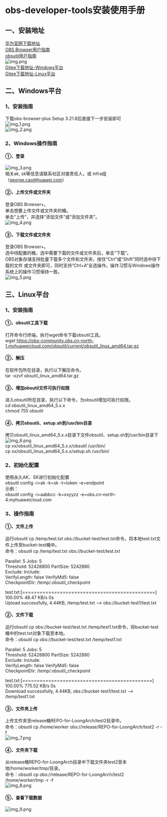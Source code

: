 # obs-developer-tools安装使用手册  <br/>
## 一、安装地址  <br/>
[华为官网下载地址](https://developer.huaweicloud.com/tools#section-1)  <br/>
[OBS Browser用户指南](https://support.huaweicloud.com/browsertg-obs/obs_03_1000.html)  <br/>
[obsutil用户指南](https://support.huaweicloud.com/utiltg-obs/obs_11_0001.html)  <br/>
![img.png](img.png) <br/>
[Gitee下载地址-Windows平台](https://gitee.com/my-docs-2022/infrastructure/raw/master/docs/obs-transfer/obs-browser-plus%20Setup%203.21.8.exe) <br/>
[Gitee下载地址-Linux平台](https://gitee.com/my-docs-2022/infrastructure/raw/master/docs/obs-transfer/obsutil_linux_amd64.tar.gz) <br/>

## 二、Windows平台  <br/>
### 1、安装指南 <br/>
下载obs-browser-plus Setup 3.21.8后直接下一步安装即可  <br/>
![img_1.png](img_1.png)  <br/>
![img_2.png](img_2.png)  <br/>

### 2、Windows操作指南  <br/>
#### ①、登录  <br/>
![img_3.png](img_3.png)   <br/>
相关ak, sk等信息请联系社区对接责任人，或 infra组（george.cao@huawei.com） <br/>

#### ②、上传文件或文件夹  <br/>
登录OBS Browser+。 <br/>
单击想要上传文件或文件夹的桶。 <br/>
单击“上传”，并选择“添加文件”或“添加文件夹”。 <br/>
![img_4.png](img_4.png)  <br/>

#### ③、下载文件或文件夹  <br/>
登录OBS Browser+。    <br/>
选中待配置的桶，选中需要下载的文件或文件夹后，单击“下载”。  <br/>
OBS对象存储支持批量下载多个文件和文件夹，按住“Ctrl”或“Shift”同时选中待下载的文件	或文件夹即可，同时支持“Ctrl+A”全选操作。操作习惯与Windows操作系统上的操作习惯保持一致。  <br/>
![img_5.png](img_5.png) <br/>

## 三、Linux平台  <br/>
### 1、安装指南  <br/>
#### ①、obsutil工具下载  <br/>
打开命令行终端，执行wget命令下载obsutil工具。  <br/>
wget https://obs-community.obs.cn-north-1.myhuaweicloud.com/obsutil/current/obsutil_linux_amd64.tar.gz  <br/>

#### ②、解压  <br/>
在软件包所在目录，执行以下解压命令。  <br/>
tar -xzvf obsutil_linux_amd64.tar.gz  <br/>

#### ③、增加obsutil文件可执行权限  <br/>
进入obsutil所在目录，执行以下命令，为obsutil增加可执行权限。  <br/>
cd obsutil_linux_amd64_5.x.x  <br/>
chmod 755 obsutil  <br/>

#### ④、拷贝obsutil、setup.sh到/usr/bin目录  <br/>
拷贝obsutil_linux_amd64_5.x.x目录下文件obsutil、setup.sh到/usr/bin目录下  <br/>
![img_6.png](img_6.png)  <br/>
cp xx/obsutil_linux_amd64_5.x.x/obsutil  /usr/bin/  <br/>
cp xx/obsutil_linux_amd64_5.x.x/setup.sh  /usr/bin/  <br/>

### 2、初始化配置  <br/> 
使用永久AK、SK进行初始化配置  <br/>
obsutil config -i=ak -k=sk -t=token -e=endpoint  <br/>
示例： <br/>
obsutil config -i=aabbcc -k=xxyyzz -e=obs.cn-north-4.myhuaweicloud.com  <br/>

### 3、操作指南   <br/>
#### ①、文件上传   <br/>
运行obsutil cp /temp/test.txt obs://bucket-test/test.txt命令，将本地test.txt文件上传至bucket-test桶中。   <br/>
命令：obsutil cp /temp/test.txt obs://bucket-test/test.txt  <br/>

Parallel:      5                   Jobs:          5  <br/>
Threshold:     52428800            PartSize:      5242880   <br/>
Exclude:                           Include:   <br/>
VerifyLength:  false               VerifyMd5:     false  <br/>
CheckpointDir: /temp/.obsutil_checkpoint  <br/>

test.txt:[==============================================] 100.00% 48.47 KB/s 0s  <br/>
Upload successfully, 4.44KB, /temp/test.txt --> obs://bucket-test1/test.txt  <br/>

#### ②、文件下载  <br/>
运行obsutil cp obs://bucket-test/test.txt /temp/test1.txt命令，将bucket-test桶中的test.txt对象下载至本地。  <br/>
命令：obsutil cp obs://bucket-test/test.txt /temp/test1.txt  <br/>

Parallel:      5                   Jobs:          5  <br/>
Threshold:     52428800            PartSize:      5242880  <br/>
Exclude:                           Include:  <br/>
VerifyLength:  false               VerifyMd5:     false  <br/>
CheckpointDir: /temp/.obsutil_checkpoint  <br/>

test.txt:[=============================================] 100.00% 775.52 KB/s 0s  <br/>
Download successfully, 4.44KB, obs://bucket-test1/test.txt --> /temp/test1.txt  <br/>

#### ③、文件夹上传  <br/>
上传文件夹至release桶REPO-for-LoongArch/test2目录中。  <br/>
命令：obsutil cp /home/worker obs://release/REPO-for-LoongArch/test2 -r -f  <br/>
![img_7.png](img_7.png)  <br/>

#### ④、文件夹下载  <br/>
从release桶REPO-for-LoongArch目录中下载文件夹test2至本地/home/worker/tmp/目录。  <br/>
命令：obsutil cp obs://release/REPO-for-LoongArch/test2  /home/worker/tmp -r -f  <br/>
![img_8.png](img_8.png)  <br/>

#### ⑤、查看下载数据  <br/>
![img_9.png](img_9.png)  <br/>

